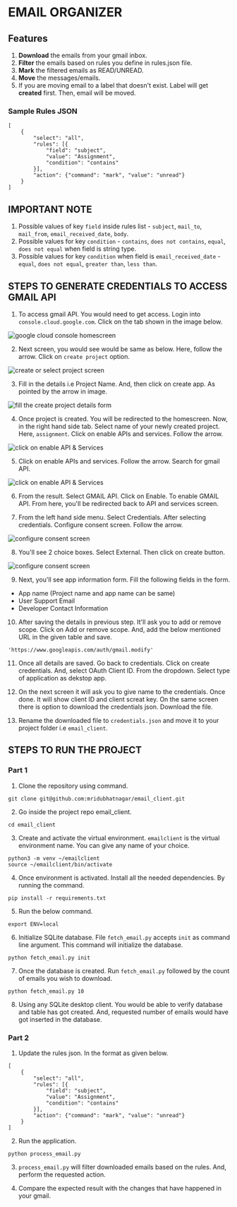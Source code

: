 # EMAIL ORGANIZER

## Features

1. **Download** the emails from your gmail inbox.
2. **Filter** the emails based on rules you define in rules.json file.
3. **Mark** the filtered emails as READ/UNREAD.
4. **Move** the messages/emails. 
5. If you are moving email to a label that doesn't exist. Label will get **created** first. Then, email will be moved.

### Sample Rules JSON

```
[
    {
        "select": "all",
        "rules": [{
            "field": "subject",
            "value": "Assignment",
            "condition": "contains"
        }],
        "action": {"command": "mark", "value": "unread"}
    }
]
```
## IMPORTANT NOTE

1. Possible values of key `field` inside rules list - `subject`, `mail_to`,
`mail_from`, `email_received_date`, `body`.
2. Possible values for key `condition` - `contains`, `does not contains`, `equal`, `does not equal` when field is string type.
3. Possible values for key `condition` when field is `email_received_date` - `equal`, `does not equal`, `greater than`, `less than`.    

## STEPS TO GENERATE CREDENTIALS TO ACCESS GMAIL API

1. To access gmail API. You would need to get access. Login into 
`console.cloud.google.com`. Click on the tab shown in the image below. 

![google cloud console homescreen](/screenshots/homescreen.png)

2. Next screen, you would see would be same as below. Here, follow the arrow.
Click on `create project` option.

![create or select project screen](/screenshots/create_project_1.png)

3. Fill in the details i.e Project Name. And, then click on create app. 
As pointed by the arrow in image.

![fill the create project details form](/screenshots/create_project_2.png)

4. Once project is created. You will be redirected to the homescreen. 
Now, in the right hand side tab. Select name of your newly created project.
Here, `assignment`. Click on enable APIs and services. Follow the arrow.

![click on enable API & Services](/screenshots/api_services_1.png)

5. Click on enable APIs and services. Follow the arrow. Search
for gmail API.

![click on enable API & Services](/screenshots/api_services_2.png)

6. From the result. Select GMAIL API. Click on Enable. 
To enable GMAIL API. From here, you'll be redirected back to API and services screen. 

7. From the left hand side menu. Select Credentials. After selecting credentials. Configure consent screen. Follow the arrow.

![configure consent screen](/screenshots/configure_consent_screen.png)

8. You'll see 2 choice boxes. Select External. Then click on create button.

![configure consent screen](/screenshots/consent_screen_2.png)

9. Next, you'll see app information form. Fill the following fields in the form. 
- App name (Project name and app name can be same)
- User Support Email
- Developer Contact Information

10. After saving the details in previous step. It'll ask you to add or remove
scope. Click on Add or remove scope. And, add the below mentioned URL in the
given table and save.

```
'https://www.googleapis.com/auth/gmail.modify'

```
11. Once all details are saved. Go back to credentials. Click on create credentials. And, select OAuth Client ID. From the dropdown. Select
type of application as dekstop app. 

12. On the next screen it will ask you to give name to the credentials. 
Once done. It will show client ID and client screat key. On the
same screen there is option to download the credentials json. 
Download the file. 

13. Rename the downloaded file to `credentials.json` and move it to 
your project folder i.e `email_client`.



## STEPS TO RUN THE PROJECT

### Part 1

1. Clone the repository using command.

```
git clone git@github.com:mridubhatnagar/email_client.git

```

2. Go inside the project repo email_client. 

```
cd email_client
```

3. Create and activate the virtual environment.
`emailclient` is the virtual environment name. You can give any name of your choice.

```
python3 -m venv ~/emailclient
source ~/emailclient/bin/activate
```

4. Once environment is activated. Install all the needed dependencies.
By running the command.

```
pip install -r requirements.txt
```

5. Run the below command. 

```
export ENV=local
```

6. Initialize SQLite database. File `fetch_email.py` accepts `init` as
command line argument. This command will initialize the database. 

```
python fetch_email.py init
```

7. Once the database is created. Run `fetch_email.py` followed by the count of emails you wish to download. 

```
python fetch_email.py 10
```
8. Using any SQLite desktop client. You would be able to verify database and table has got created. And, requested number of emails would have got inserted
in the database. 


### Part 2

1. Update the rules json. In the format as given below.

```
[
    {
        "select": "all",
        "rules": [{
            "field": "subject",
            "value": "Assignment",
            "condition": "contains"
        }],
        "action": {"command": "mark", "value": "unread"}
    }
]
```

2. Run the application.
```
python process_email.py
```
3. `process_email.py` will filter downloaded emails based on the rules. And, perform the requested action.

4. Compare the expected result with the changes that have happened in your gmail.
